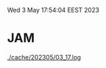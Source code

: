 Wed  3 May 17:54:04 EEST 2023
# JAM
<a href='./cache/202305/03_17.log'>./cache/202305/03_17.log</a>

